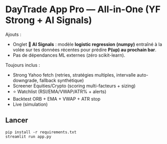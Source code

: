 # DayTrade App Pro — All-in-One (YF Strong + AI Signals)

Ajouts :
- Onglet **🤖 AI Signals** : modèle **logistic regression (numpy)** entraîné à la volée sur tes données récentes pour prédire **P(up) au prochain bar**. 
- Pas de dépendances ML externes (zéro scikit-learn).

Toujours inclus :
- Strong Yahoo fetch (retries, stratégies multiples, intervalle auto-downgrade, fallback synthétique)
- Screener Equities/Crypto (scoring multi-facteurs + sizing)
- ⭐ Watchlist (RSI/EMA/VWAP/ATR% + alerts)
- Backtest ORB + EMA + VWAP + ATR stop
- Live (simulation)

## Lancer
```
pip install -r requirements.txt
streamlit run app.py
```
